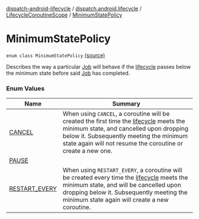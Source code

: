 [dispatch-android-lifecycle](../../../index.md) / [dispatch.android.lifecycle](../../index.md) / [LifecycleCoroutineScope](../index.md) / [MinimumStatePolicy](./index.md)

# MinimumStatePolicy

`enum class MinimumStatePolicy` [(source)](https://github.com/RBusarow/Dispatch/tree/master/dispatch-android-lifecycle/src/main/java/dispatch/android/lifecycle/LifecycleCoroutineScope.kt#L137)

Describes the way a particular [Job](https://kotlin.github.io/kotlinx.coroutines/kotlinx-coroutines-core/kotlinx.coroutines/-job/index.html) will behave if the [lifecycle](../lifecycle.md) passes below the minimum state
before said [Job](https://kotlin.github.io/kotlinx.coroutines/kotlinx-coroutines-core/kotlinx.coroutines/-job/index.html) has completed.

### Enum Values

| Name | Summary |
|---|---|
| [CANCEL](-c-a-n-c-e-l.md) | When using `CANCEL`, a coroutine will be created the first time the [lifecycle](../lifecycle.md) meets the minimum state, and cancelled upon dropping below it. Subsequently meeting the minimum state again will not resume the coroutine or create a new one. |
| [PAUSE](-p-a-u-s-e.md) |  |
| [RESTART_EVERY](-r-e-s-t-a-r-t_-e-v-e-r-y.md) | When using `RESTART_EVERY`, a coroutine will be created every time the [lifecycle](../lifecycle.md) meets the minimum state, and will be cancelled upon dropping below it. Subsequently meeting the minimum state again will create a new coroutine. |
